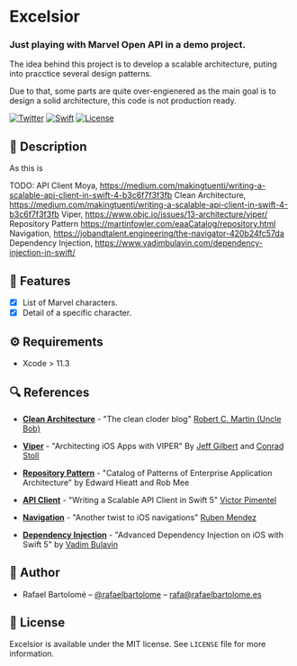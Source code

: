 # Excelsior
### Just playing with Marvel Open API in a demo project.

The idea behind this project is to develop a scalable architecture, puting into pracctice several design patterns.

Due to that, some parts are quite over-engienered as the main goal is to design a solid architecture, this code is not production ready.

[![Twitter](https://img.shields.io/badge/main_contributor-Rafael%20Bartolome-orange)](http://twitter.com/rafaelbartolome)
[![Swift](https://img.shields.io/badge/swift-5.2-green)](https://swift.org)
[![License](https://img.shields.io/github/license/rafaelbartolome/excelsior)](LICENSE)

## 💬 Description 

As this is 

TODO: 
API Client Moya, https://medium.com/makingtuenti/writing-a-scalable-api-client-in-swift-4-b3c6f7f3f3fb
Clean Architecture, https://medium.com/makingtuenti/writing-a-scalable-api-client-in-swift-4-b3c6f7f3f3fb
Viper, https://www.objc.io/issues/13-architecture/viper/
Repository Pattern https://martinfowler.com/eaaCatalog/repository.html
Navigation, https://jobandtalent.engineering/the-navigator-420b24fc57da
Dependency Injection, https://www.vadimbulavin.com/dependency-injection-in-swift/

## 📌 Features 

- [x] List of Marvel characters.
- [x] Detail of a specific character.

## ⚙️ Requirements

- Xcode > 11.3

## 🔍 References

- **[Clean Architecture](https://blog.cleancoder.com/uncle-bob/2012/08/13/the-clean-architecture.html)** - "The clean cloder blog" [Robert C. Martin (Uncle Bob)](https://twitter.com/unclebobmartin)

- **[Viper](https://www.objc.io/issues/13-architecture/viper/)** - "Architecting iOS Apps with VIPER" By [Jeff Gilbert](jeff.gilbert@mutualmobile.com) and [Conrad Stoll](https://twitter.com/conradstoll)

- **[Repository Pattern](https://martinfowler.com/eaaCatalog/repository.html)** - "Catalog of Patterns of Enterprise Application Architecture" by Edward Hieatt and Rob Mee

- **[API Client](https://medium.com/makingtuenti/writing-a-scalable-api-client-in-swift-4-b3c6f7f3f3fb)** - "Writing a Scalable API Client in Swift 5"  [Victor Pimentel](https://medium.com/@VictorPimentel)

- **[Navigation](https://jobandtalent.engineering/the-navigator-420b24fc57da)** - "Another twist to iOS navigations" [Ruben Mendez](https://jobandtalent.engineering/@ruben.mendez)

- **[Dependency Injection](https://www.vadimbulavin.com/dependency-injection-in-swift/)** - "Advanced Dependency Injection on iOS with Swift 5" by [Vadim Bulavin](https://www.vadimbulavin.com)

## 🍔 Author

- Rafael Bartolomé – [@rafaelbartolome](https://twitter.com/rafaelbartolome) – rafa@rafaelbartolome.es

## 📄 License

Excelsior is available under the MIT license. See ``LICENSE`` file for more information.